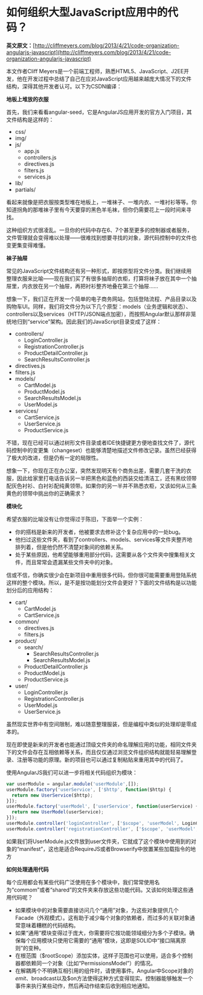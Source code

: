 # 如何组织大型JavaScript应用中的代码？

**英文原文：**[http://cliffmeyers.com/blog/2013/4/21/code-organization-angularjs-javascript](http://cliffmeyers.com/blog/2013/4/21/code-organization-angularjs-javascript)   

本文作者Cliff Meyers是一个前端工程师，熟悉HTML5、JavaScript、J2EE开发，他在开发过程中总结了自己在应对JavaScript应用越来越庞大情况下的文件结构，深得其他开发者认可。以下为CSDN编译：      

**地板上堆放的衣服**  

首先，我们来看看angular-seed，它是AngularJS应用开发的官方入门项目，其文件结构是这样的：    
  * css/
  * img/
  * js/
    * app.js
    * controllers.js
    * directives.js
    * filters.js
    * services.js
  * lib/
  * partials/  

看起来就像是把衣服按类型堆在地板上，一堆袜子、一堆内衣、一堆衬衫等等。你知道拐角的那堆袜子里有今天要穿的黑色羊毛袜，但你仍需要花上一段时间来寻找。   

这种组织方式很凌乱。一旦你的代码中存在6、7个甚至更多的控制器或者服务，文件管理就会变得难以处理——很难找到想要寻找的对象，源代码控制中的文件也变更集变得难懂。   

**袜子抽屉**

常见的JavaScript文件结构还有另一种形式，即按原型将文件分类。我们继续用整理衣服来比喻——现在我们买了有很多抽屉的衣柜，打算将袜子放在其中一个抽屉里，内衣放在另一个抽屉，再把衬衫整齐地叠在第三个抽屉……  

想象一下，我们正在开发一个简单的电子商务网站，包括登陆流程、产品目录以及购物车UI。同样，我们将文件分为以下几个原型：models（业务逻辑和状态）、controllers以及services（HTTP/JSON端点加密），而按照Angular默认那样非笼统地归到“service”架构。因此我们的JavaScript目录变成了这样：   
* controllers/
  * LoginController.js
  * RegistrationController.js
  * ProductDetailController.js
  * SearchResultsController.js
* directives.js
* filters.js
* models/
  * CartModel.js
  * ProductModel.js
  * SearchResultsModel.js
  * UserModel.js
* services/
  * CartService.js
  * UserService.js
  * ProductService.js

不错，现在已经可以通过树形文件目录或者IDE快捷键更方便地查找文件了，源代码控制中的变更集（changeset）也能够清楚地描述文件修改记录。虽然已经获得了极大的改进，但是仍有一定的局限性。  

想象一下，你现在正在办公室，突然发现明天有个商务出差，需要几套干洗的衣服，因此给家里打电话告诉另一半把黑色和蓝色的西装交给清洁工，还有黑纹领带配灰色衬衫、白衬衫配纯黄领带。如果你的另一半并不熟悉衣柜，又该如何从三条黄色的领带中挑出你的正确需求？   

**模块化**   

希望衣服的比喻没有让你觉得过于陈旧，下面举一个实例：  
* 你的搭档是新来的开发者，他被要求去修补这个复杂应用中的一处bug。
* 他扫过这些文件夹，看到了controllers、models、services等文件夹整齐地排列着，但是他仍然不清楚对象间的依赖关系。
* 处于某些原因，他希望能够重用部分代码，这需要从各个文件夹中搜集相关文件，而且常常会遗漏某些文件夹中的对象。
  
信或不信，你确实很少会在新项目中重用很多代码，但你很可能需要重用登陆系统这样的整个模块。所以，是不是按功能划分文件会更好？下面的文件结构是以功能划分后的应用结构：   
* cart/
  * CartModel.js
  * CartService.js
* common/
  * directives.js
  * filters.js
* product/
  * search/
    * SearchResultsController.js
    * SearchResultsModel.js
  * ProductDetailController.js
  * ProductModel.js
  * ProductService.js
* user/
  * LoginController.js
  * RegistrationController.js
  * UserModel.js
  * UserService.js

虽然现实世界中有空间限制，难以随意整理服装，但是编程中类似的处理却是零成本的。  

现在即使是新来的开发者也能通过顶级文件夹的命名理解应用的功能，相同文件夹下的文件会存在互相依赖等关系，而且仅仅通过浏览文件组织结构就能轻易理解登录、注册等功能的原理。新的项目也可以通过复制粘贴来重用其中的代码了。   

使用AngularJS我们可以进一步将相关代码组织为模块：   
```js
var userModule = angular.module('userModule',[]);   
userModule.factory('userService', ['$http', function($http) { 
  return new UserService($http); 
}]);    
userModule.factory('userModel', ['userService', function(userService) { 
  return new UserModel(userService); 
}]);    
userModule.controller('loginController', ['$scope', 'userModel', LoginController]);  
userModule.controller('registrationController', ['$scope', 'userModel', RegistrationController]);
```
如果我们将UserModule.js文件放到user文件夹，它就成了这个模块中使用到的对象的“manifest”，这也是适合RequireJS或者Browserify中放置某些加载指令的地方  


**如何处理通用代码**  

每个应用都会有某些代码广泛使用在多个模块中，我们常常使用名为“commom”或者“shared”的文件夹来存放这些功能代码。又该如何处理这些通用代码呢？  
* 如果模块中的对象需要直接访问几个“通用”对象，为这些对象提供几个Facade（外观模式）。这有助于减少每个对象的依赖者，而过多的关联对象通常意味着糟糕的代码结构。
* 如果“通用”模块变得过于庞大，你需要将它按功能领域细分为多个子模块。确保每个应用模块只使用它需要的“通用”模块，这即是SOLID中“接口隔离原则”的变种。
* 在根范围（$rootScope）添加实体，这样子范围也可以使用，适合多个控制器都依赖同一个对象（比如“PermissionsModel”）的情况。
* 在解耦两个不明确互相引用的组件时，请使用事件。Angular中Scope对象的$emit、$broadcast以及$on方法使得这种方式变得现实。控制器能够触发一个事件来执行某些动作，然后再动作结束后收到相应地通知。  